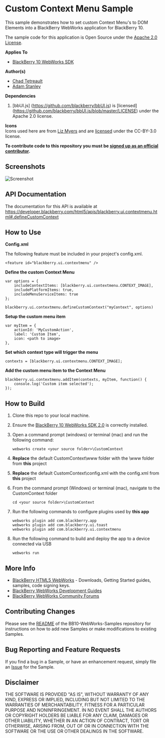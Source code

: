 # Custom Context Menu Sample

This sample demonstrates how to set custom Context Menu's to DOM Elements into a BlackBerry WebWorks application for BlackBerry 10.

The sample code for this application is Open Source under the [Apache 2.0 License](http://www.apache.org/licenses/LICENSE-2.0.html).


**Applies To**

* [BlackBerry 10 WebWorks SDK](https://developer.blackberry.com/html5/download/sdk)

**Author(s)**

* [Chad Tetreault](http://www.twitter.com/chadtatro)
* [Adam Stanley](http://www.twitter.com/n_adam_stanley)

**Dependencies**

1. [bbUI.js] (https://github.com/blackberry/bbUI.js) is [licensed] (https://github.com/blackberry/bbUI.js/blob/master/LICENSE) under the Apache 2.0 license.

**Icons**<br/>
Icons used here are from [Liz Myers](http://www.myersdesign.com) and are [licensed](http://creativecommons.org/licenses/by/3.0/) under the CC-BY-3.0 license.

**To contribute code to this repository you must be [signed up as an official contributor](http://blackberry.github.com/howToContribute.html).**

## Screenshots

![Screenshot](https://raw.github.com/blackberry/BB10-WebWorks-Samples/master/CustomContext/screenshot.png)

## API Documentation ##
The documentation for this API is available at https://developer.blackberry.com/html5/apis/blackberry.ui.contextmenu.html#.defineCustomContext

## How to Use

**Config.xml**

The following feature must be included in your project's config.xml.
```
<feature id="blackberry.ui.contextmenu" />
```

**Define the custom Context Menu**
```
var options = {
	includeContextItems: [blackberry.ui.contextmenu.CONTEXT_IMAGE],
	includePlatformItems: true,
	includeMenuServiceItems: true
};

blackberry.ui.contextmenu.defineCustomContext("myContext", options)
```

**Setup the custom menu item**
```
var myItem = {
	actionId: 'MyCustomAction',
    label: 'Custom Item',
    icon: <path to image>
},
```

**Set which context type will trigger the menu**
```
contexts = [blackberry.ui.contextmenu.CONTEXT_IMAGE];
```

**Add the custom menu item to the Context Menu**
```
blackberry.ui.contextmenu.addItem(contexts, myItem, function() {
	console.log('Custom item selected');
});
```
## How to Build

1. Clone this repo to your local machine.

2. Ensure the [BlackBerry 10 WebWorks SDK 2.0](https://developer.blackberry.com/html5/download/sdk) is correctly installed.

3. Open a command prompt (windows) or terminal (mac) and run the following command:

	```
	webworks create <your source folder>\CustomContext
	```

4. **Replace** the default CustomContext\www folder with the \www folder from **this** project

5. **Replace** the default CustomContext\config.xml with the config.xml from **this** project

6. From the command prompt (Windows) or terminal (mac), navigate to the CustomContext folder

	```
	cd <your source folder>\CustomContext
	```

7. Run the following commands to configure plugins used by **this app**

	```
	webworks plugin add com.blackberry.app
	webworks plugin add com.blackberry.ui.toast
	webworks plugin add com.blackberry.ui.contextmenu
	```

8. Run the following command to build and deploy the app to a device connected via USB

	```
	webworks run
	```

## More Info

* [BlackBerry HTML5 WebWorks](https://bdsc.webapps.blackberry.com/html5/) - Downloads, Getting Started guides, samples, code signing keys.
* [BlackBerry WebWorks Development Guides](https://bdsc.webapps.blackberry.com/html5/documentation)
* [BlackBerry WebWorks Community Forums](http://supportforums.blackberry.com/t5/Web-and-WebWorks-Development/bd-p/browser_dev)


## Contributing Changes

Please see the [README](https://github.com/blackberry/BB10-WebWorks-Samples) of the BB10-WebWorks-Samples repository for instructions on how to add new Samples or make modifications to existing Samples.


## Bug Reporting and Feature Requests

If you find a bug in a Sample, or have an enhancement request, simply file an [Issue](https://github.com/blackberry/BB10-WebWorks-Samples/issues) for the Sample.

## Disclaimer

THE SOFTWARE IS PROVIDED "AS IS", WITHOUT WARRANTY OF ANY KIND, EXPRESS OR IMPLIED, INCLUDING BUT NOT LIMITED TO THE WARRANTIES OF MERCHANTABILITY, FITNESS FOR A PARTICULAR PURPOSE AND NONINFRINGEMENT. IN NO EVENT SHALL THE AUTHORS OR COPYRIGHT HOLDERS BE LIABLE FOR ANY CLAIM, DAMAGES OR OTHER LIABILITY, WHETHER IN AN ACTION OF CONTRACT, TORT OR OTHERWISE, ARISING FROM, OUT OF OR IN CONNECTION WITH THE SOFTWARE OR THE USE OR OTHER DEALINGS IN THE SOFTWARE.
